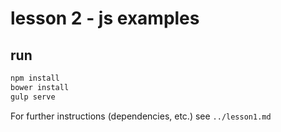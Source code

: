 # lesson 2 - js examples

## run
```sh
npm install
bower install
gulp serve
```
For further instructions (dependencies, etc.) see `../lesson1.md`
